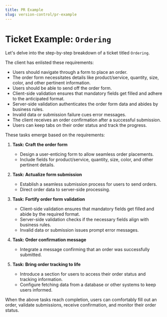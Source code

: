 ```yaml
---
title: PR Example
slug: version-control/pr-example
---
```


# Ticket Example: `Ordering`

Let's delve into the step-by-step breakdown of a ticket titled `Ordering`.

The client has enlisted these requirements:

- Users should navigate through a form to place an order.
- The order form necessitates details like product/service, quantity, size, color, and other pertinent information.
- Users should be able to send off the order form.
- Client-side validation ensures that mandatory fields get filled and adhere to the anticipated format.
- Server-side validation authenticates the order form data and abides by business rules.
- Invalid data or submission failure cues error messages.
- The client receives an order confirmation after a successful submission.
- Users can keep tabs on their order status and track the progress.

These tasks emerge based on the requirements:

1. **Task: Craft the order form**

   - Design a user-enticing form to allow seamless order placements.
   - Include fields for product/service, quantity, size, color, and other pertinent details.

2. **Task: Actualize form submission**

   - Establish a seamless submission process for users to send orders.
   - Direct order data to server-side processing.

3. **Task: Fortify order form validation**

   - Client-side validation ensures that mandatory fields get filled and abide by the required format.
   - Server-side validation checks if the necessary fields align with business rules.
   - Invalid data or submission issues prompt error messages.

4. **Task: Order confirmation message**

   - Integrate a message confirming that an order was successfully submitted.

5. **Task: Bring order tracking to life**
   - Introduce a section for users to access their order status and tracking information.
   - Configure fetching data from a database or other systems to keep users informed.

When the above tasks reach completion, users can comfortably fill out an order, validate submissions, receive confirmation, and monitor their order status.
